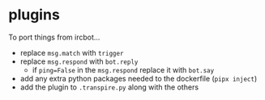 # plugins

To port things from ircbot...

- replace `msg.match` with `trigger`
- replace `msg.respond` with `bot.reply`
  - if `ping=False` in the `msg.respond` replace it with `bot.say`
- add any extra python packages needed to the dockerfile (`pipx inject`)
- add the plugin to `.transpire.py` along with the others
